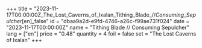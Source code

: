 +++
title = "2023-11-17T00:00:00Z_The_Lost_Caverns_of_Ixalan_Tithing_Blade_//_Consuming_Sepulcher_[en]_false"
id = "dbaa9a2d-e9fd-4746-a26c-f99ae731f024"
date = "2023-11-17T00:00:00Z"
name = "Tithing Blade // Consuming Sepulcher"
lang = ["en"]
price = "0.48"
quantity = 4
foil = false
set = "The Lost Caverns of Ixalan"
+++
